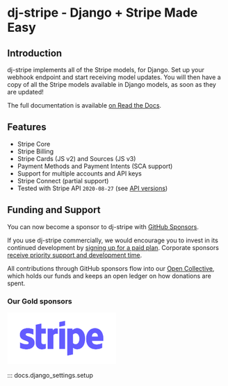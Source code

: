 # dj-stripe - Django + Stripe Made Easy

## Introduction

dj-stripe implements all of the Stripe models, for Django. Set up your
webhook endpoint and start receiving model updates. You will then have
a copy of all the Stripe models available in Django models, as soon as
they are updated!

The full documentation is available [on Read the Docs](https://dj-stripe.readthedocs.io/).

## Features

-   Stripe Core
-   Stripe Billing
-   Stripe Cards (JS v2) and Sources (JS v3)
-   Payment Methods and Payment Intents (SCA support)
-   Support for multiple accounts and API keys
-   Stripe Connect (partial support)
-   Tested with Stripe API `2020-08-27` (see [API versions](api_versions.md))

## Funding and Support

You can now become a sponsor to dj-stripe with [GitHub Sponsors](https://github.com/sponsors/dj-stripe).

If you use dj-stripe commercially, we would encourage you to invest in its continued
development by [signing up for a paid plan](https://github.com/sponsors/dj-stripe).
Corporate sponsors [receive priority support and development time](project/support.md).

All contributions through GitHub sponsors flow into our
[Open Collective](https://opencollective.com/dj-stripe), which holds our funds and keeps
an open ledger on how donations are spent.

### Our Gold sponsors

<style>
img[alt="Stripe Logo"] {
    max-width: 250px;
}
</style>

[![Stripe Logo](./logos/stripe_blurple.svg)](https://stripe.com)

<!--
AUTODOC SETUP: Do not remove the piece of code below.

We use mkautodoc (https://github.com/tomchristie/mkautodoc) throughout the documentation.
It works by importing, at docs build time, various attributes from our codebase and
inspecting its docstrings, members etc.
However, throughout our codebase, we call various pieces of Django's machinery. As you
might know, this requires calling django.setup() beforehand…

Autodoc has no way to run code at initialization time. So, as one of the ugliest
workarounds ever written, we force import a member of docs.django_settings initializer,
which runs django.setup() when imported.

We do this in the index.md so that it's done as the very first processed document.

Also see: https://github.com/tomchristie/mkautodoc/issues/16
-->

<style type="text/css">
/* Hide the hack signature from the index. */
.autodoc { display: none; }
</style>

::: docs.django_settings.setup
